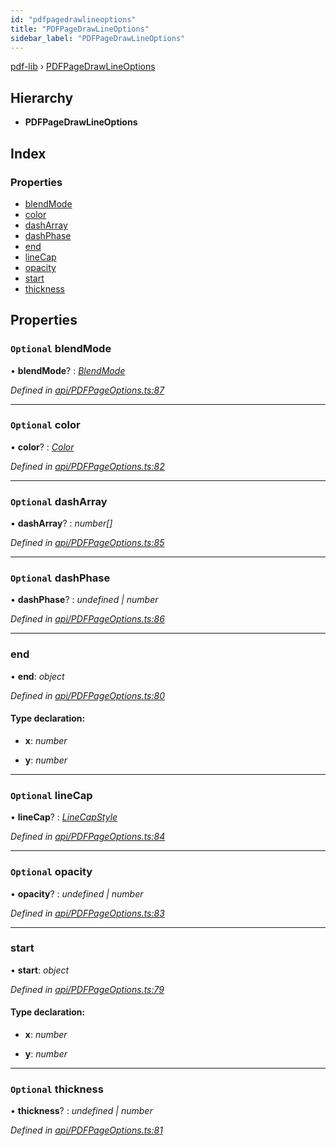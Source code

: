 ```yaml
---
id: "pdfpagedrawlineoptions"
title: "PDFPageDrawLineOptions"
sidebar_label: "PDFPageDrawLineOptions"
---
```


[pdf-lib](../index.md) › [PDFPageDrawLineOptions](pdfpagedrawlineoptions.md)

## Hierarchy

* **PDFPageDrawLineOptions**

## Index

### Properties

* [blendMode](pdfpagedrawlineoptions.md#optional-blendmode)
* [color](pdfpagedrawlineoptions.md#optional-color)
* [dashArray](pdfpagedrawlineoptions.md#optional-dasharray)
* [dashPhase](pdfpagedrawlineoptions.md#optional-dashphase)
* [end](pdfpagedrawlineoptions.md#end)
* [lineCap](pdfpagedrawlineoptions.md#optional-linecap)
* [opacity](pdfpagedrawlineoptions.md#optional-opacity)
* [start](pdfpagedrawlineoptions.md#start)
* [thickness](pdfpagedrawlineoptions.md#optional-thickness)

## Properties

### `Optional` blendMode

• **blendMode**? : *[BlendMode](../enums/blendmode.md)*

*Defined in [api/PDFPageOptions.ts:87](https://github.com/Hopding/pdf-lib/blob/9862898/src/api/PDFPageOptions.ts#L87)*

___

### `Optional` color

• **color**? : *[Color](../index.md#color)*

*Defined in [api/PDFPageOptions.ts:82](https://github.com/Hopding/pdf-lib/blob/9862898/src/api/PDFPageOptions.ts#L82)*

___

### `Optional` dashArray

• **dashArray**? : *number[]*

*Defined in [api/PDFPageOptions.ts:85](https://github.com/Hopding/pdf-lib/blob/9862898/src/api/PDFPageOptions.ts#L85)*

___

### `Optional` dashPhase

• **dashPhase**? : *undefined | number*

*Defined in [api/PDFPageOptions.ts:86](https://github.com/Hopding/pdf-lib/blob/9862898/src/api/PDFPageOptions.ts#L86)*

___

###  end

• **end**: *object*

*Defined in [api/PDFPageOptions.ts:80](https://github.com/Hopding/pdf-lib/blob/9862898/src/api/PDFPageOptions.ts#L80)*

#### Type declaration:

* **x**: *number*

* **y**: *number*

___

### `Optional` lineCap

• **lineCap**? : *[LineCapStyle](../enums/linecapstyle.md)*

*Defined in [api/PDFPageOptions.ts:84](https://github.com/Hopding/pdf-lib/blob/9862898/src/api/PDFPageOptions.ts#L84)*

___

### `Optional` opacity

• **opacity**? : *undefined | number*

*Defined in [api/PDFPageOptions.ts:83](https://github.com/Hopding/pdf-lib/blob/9862898/src/api/PDFPageOptions.ts#L83)*

___

###  start

• **start**: *object*

*Defined in [api/PDFPageOptions.ts:79](https://github.com/Hopding/pdf-lib/blob/9862898/src/api/PDFPageOptions.ts#L79)*

#### Type declaration:

* **x**: *number*

* **y**: *number*

___

### `Optional` thickness

• **thickness**? : *undefined | number*

*Defined in [api/PDFPageOptions.ts:81](https://github.com/Hopding/pdf-lib/blob/9862898/src/api/PDFPageOptions.ts#L81)*
